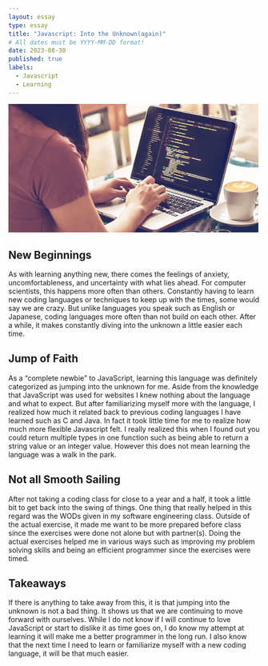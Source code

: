 ```yaml
---
layout: essay
type: essay
title: "Javascript: Into the Unknown(again)"
# All dates must be YYYY-MM-DD format!
date: 2023-08-30
published: true
labels:
  - Javascript
  - Learning
---
```


<img width="500px" class="rounded float-start pe-4" src="../img/tes_gen_blog_code7-1-800x412.jpg">

## New Beginnings
As with learning anything new, there comes the feelings of anxiety, uncomfortableness, and uncertainty with what lies ahead.  For computer scientists, this happens more often than others.  Constantly having to learn new coding languages or techniques to keep up with the times, some would say we are crazy.  But unlike languages you speak such as English or Japanese, coding languages more often than not build on each other.  After a while, it makes constantly diving into the unknown a little easier each time.  

## Jump of Faith
As a “complete newbie” to JavaScript, learning this language was definitely categorized as jumping into the unknown for me.  Aside from the knowledge that JavaScript was used for websites I knew nothing about the language and what to expect.  But after familiarizing myself more with the language, I realized how much it related back to previous coding languages I have learned such as C and Java.  In fact it took little time for me to realize how much more flexible Javascript felt.  I really realized this when I found out you could return multiple types in one function such as being able to return a string value or an integer value.  However this does not mean learning the language was a walk in the park.

## Not all Smooth Sailing
After not taking a coding class for close to a year and a half, it took a little bit to get back into the swing of things.  One thing that really helped in this regard was the WODs given in my software engineering class.  Outside of the actual exercise, it made me want to be more prepared before class since the exercises were done not alone but with partner(s).  Doing the actual exercises helped me in various ways such as improving my problem solving skills and being an efficient programmer since the exercises were timed.

## Takeaways
If there is anything to take away from this, it is that jumping into the unknown is not a bad thing.  It shows us that we are continuing to move forward with ourselves.  While I do not know if I will continue to love JavaScript or start to dislike it as time goes on, I do know my attempt at learning it will make me a better programmer in the long run.  I also know that the next time I need to learn or familiarize myself with a new coding language, it will be that much easier.
